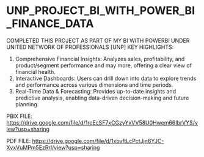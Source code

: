 # UNP_PROJECT_BI_WITH_POWER_BI_FINANCE_DATA
COMPLETED THIS PROJECT AS PART OF MY BI WITH POWERBI UNDER UNITED NETWORK OF PROFESSIONALS [UNP]
KEY HIGHLIGHTS:
1. Comprehensive Financial Insights: Analyzes sales, profitability, and product/segment performance and may more, offering a clear view of financial health.
2. Interactive Dashboards: Users can drill down into data to explore trends and performance across various dimensions and time periods.
3. Real-Time Data & Forecasting: Provides up-to-date insights and predictive analysis, enabling data-driven decision-making and future planning.

PBIX FILE: https://drive.google.com/file/d/1rcEcSF7xCGzyYxVV58U0Hwem66IbrVYS/view?usp=sharing

PDF FILE: https://drive.google.com/file/d/1xbvftLcPctJjn6YJC-XvxVuMPm5EzRrl/view?usp=sharing
